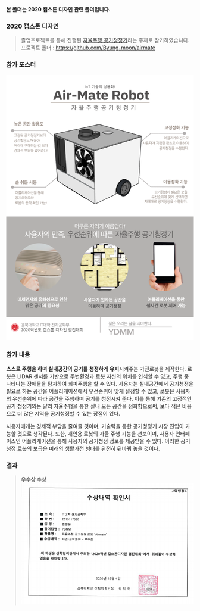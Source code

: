 **본 폴더는 2020 캡스톤 디자인 관련 폴더입니다.**  




### 2020 캡스톤 디자인
 > 졸업프로젝트를 통해 진행된 [자율주행 공기청정기](https://github.com/Byung-moon/airmate)라는 주제로 참가하였습니다.
 > 프로젝트 폴더 : https://github.com/Byung-moon/airmate
 
 
### 참가 포스터

![poster](images/포스터.png)  
  
  
   
   
   
   
   
### 참가 내용

**스스로 주행을 하며 실내공간의 공기를 청정하게 유지**시켜주는 가전로봇을 제작한다. 
로봇은 LIDAR 센서를 기반으로 주변환경과 로봇 자신의 위치를 인식할 수 있고, 주행 중 나타나는 장애물을 탐지하여 회피주행을 할 수 있다. 사용자는 실내공간에서 공기청정을 필요로 하는 공간을 어플리케이션에서 우선순위에 맞게 설정할 수 있고, 로봇은 사용자의 우선순위에 따라 공간을 주행하며 공기를 청정시켜 준다. 이를 통해 기존의 고정적인 공기 청정기와는 달리 자율주행을 통한 실내 모든 공간을 정화함으로써, 보다 적은 비용으로 더 많은 지역을 공기청정할 수 있는 장점이 있다.  


사용자에게는 경제적 부담을 줄여줄 것이며, 기술력을 통한 공기청정기 시장 진입이 가능할 것으로 생각된다. 또한, 개인용 로봇의 자율 주행 기능을 선보이며, 사용자 인터페이스인 어플리케이션을 통해 사용자의 공기청정 정보를 제공받을 수 있다. 이러한 공기청정 로봇의 보급은 미래의 생활가전 형태를 완전히 뒤바꿔 놓을 것이다.
  
  
  
  
  
  
  
### 결과  
  
> **우수상 수상**
![수상내역](images/수상내역.PNG)




